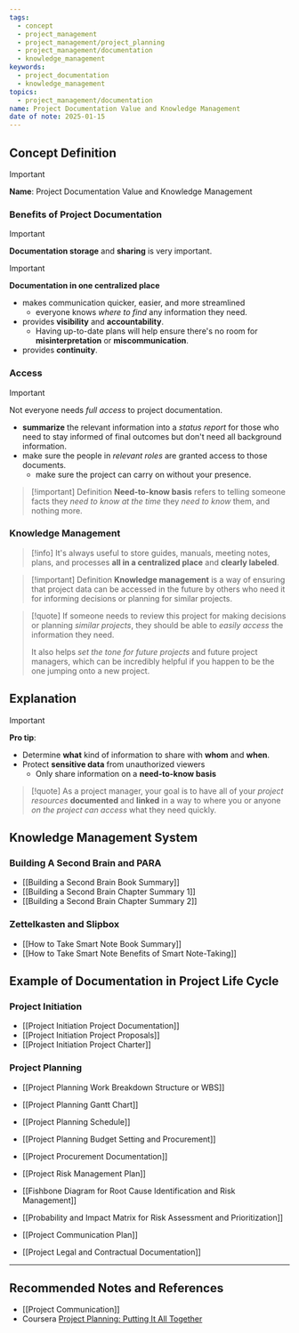 ```yaml
---
tags:
  - concept
  - project_management
  - project_management/project_planning
  - project_management/documentation
  - knowledge_management
keywords:
  - project_documentation
  - knowledge_management
topics:
  - project_management/documentation
name: Project Documentation Value and Knowledge Management
date of note: 2025-01-15
---
```


## Concept Definition

>[!important]
>**Name**: Project Documentation Value and Knowledge Management

### Benefits of Project Documentation

>[!important] 
>**Documentation storage** and **sharing** is very important.

>[!important]
>**Documentation in one centralized place** 
>- makes communication quicker, easier, and more streamlined
>	- everyone knows *where to find* any information they need.
>- provides **visibility** and **accountability**.
>	- Having up-to-date plans will help ensure there's no room for **misinterpretation** or **miscommunication**.
>- provides **continuity**.

### Access

>[!important]
>Not everyone needs *full access* to project documentation.
>- **summarize** the relevant information into a *status report* for those who need to stay informed of final outcomes but don't need all background information.
>- make sure the people in *relevant roles* are granted access to those documents.
>	- make sure the project can carry on without your presence.

>[!important] Definition
>**Need-to-know basis** refers to telling someone facts they *need to know* *at the time* they *need to know* them, and nothing more. 

### Knowledge Management

>[!info]
>It's always useful to store guides, manuals, meeting notes, plans, and processes **all in a centralized place** and **clearly labeled**.


>[!important] Definition
>**Knowledge management** is a way of ensuring that project data can be accessed in the future by others who need it for informing decisions or planning for similar projects.

>[!quote]
>If someone needs to review this project for making decisions or planning *similar projects*, they should be able to *easily access* the information they need.
>
>It also helps *set the tone for future projects* and future project managers, which can be incredibly helpful if you happen to be the one jumping onto a new project.


## Explanation

>[!important]
>**Pro tip**: 
>- Determine **what** kind of information to share with **whom** and **when**.
>- Protect **sensitive data** from unauthorized viewers
>	- Only share information on a **need-to-know basis**

>[!quote]
>As a project manager, your goal is to have all of your *project resources* **documented** and **linked** in a way to where you or anyone *on the project can access* what they need quickly.


## Knowledge Management System

### Building A Second Brain and PARA

- [[Building a Second Brain Book Summary]]
- [[Building a Second Brain Chapter Summary 1]]
- [[Building a Second Brain Chapter Summary 2]]

### Zettelkasten and Slipbox

- [[How to Take Smart Note Book Summary]]
- [[How to Take Smart Note Benefits of Smart Note-Taking]]



## Example of Documentation in Project Life Cycle

### Project Initiation

- [[Project Initiation Project Documentation]]
- [[Project Initiation Project Proposals]]
- [[Project Initiation Project Charter]]

### Project Planning

- [[Project Planning Work Breakdown Structure or WBS]]

- [[Project Planning Gantt Chart]]
- [[Project Planning Schedule]]

- [[Project Planning Budget Setting and Procurement]]
- [[Project Procurement Documentation]]

- [[Project Risk Management Plan]]
- [[Fishbone Diagram for Root Cause Identification and Risk Management]]
- [[Probability and Impact Matrix for Risk Assessment and Prioritization]]


- [[Project Communication Plan]]

- [[Project Legal and Contractual Documentation]]




-----------
##  Recommended Notes and References


- [[Project Communication]]
- Coursera [Project Planning: Putting It All Together](https://www.coursera.org/learn/project-planning-google/home/welcome)